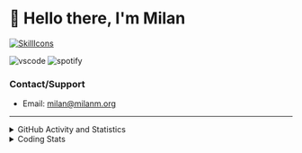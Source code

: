 # 👋 Hello there, I'm Milan
[![SkillIcons](https://skillicons.dev/icons?i=js,ts,nextjs,tailwind,html,go,bash,git,nginx,prisma,kubernetes,docker,linux)](https://skillicons.dev)

![vscode](https://nocache.advaith.workers.dev?url=https://img.shields.io/endpoint?url=https://dev.discordprofiles.me/api/badge/vscode/423203831971708958)
![spotify](https://nocache.advaith.workers.dev/?url=https://img.shields.io/endpoint?url=https://milanm.org/api/spotify/shields&cacheSeconds=10)

### Contact/Support

- Email: [milan@milanm.org](mailto:milan@milanm.org)
 
---
 
<details>
  <summary>GitHub Activity and Statistics</summary>
  <img src="/github-metrics.svg" />
</details>
<details>
  <summary>Coding Stats</summary>
  <!--START_SECTION:waka-->

```txt
TypeScript   1 hr 1 min      ███████████████████░░░░░░   76.41 %
JSON         17 mins         █████▒░░░░░░░░░░░░░░░░░░░   21.51 %
TSConfig     0 secs          ▒░░░░░░░░░░░░░░░░░░░░░░░░   00.97 %
Prisma       0 secs          ▒░░░░░░░░░░░░░░░░░░░░░░░░   00.95 %
Bash         0 secs          ░░░░░░░░░░░░░░░░░░░░░░░░░   00.17 %
```

<!--END_SECTION:waka-->
</details>
